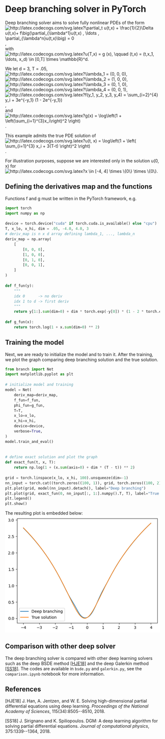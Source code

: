 # Deep branching solver in PyTorch
Deep branching solver aims to solve 
fully nonlinear PDEs of the form\
<img src="http://latex.codecogs.com/svg.latex?\partial_t&space;u(t,x)&space;&plus;&space;\frac{1}{2}\Delta&space;u(t,x)&plus;&space;f\big(\partial_{\lambda^1}u(t,x)&space;,&space;\ldots&space;,&space;\partial_{\lambda^n}u(t,x)\big)&space;=&space;0" title="http://latex.codecogs.com/svg.latex?\partial_t u(t,x) + \frac{1}{2}\Delta u(t,x)+ f\big(\partial_{\lambda^1}u(t,x) , \ldots , \partial_{\lambda^n}u(t,x)\big) = 0" />,\
with\
<img src="http://latex.codecogs.com/svg.latex?u(T,x)&space;=&space;g&space;(x),&space;\qquad&space;(t,x)&space;=&space;(t,x_1,&space;\ldots,&space;x_d)&space;\in&space;[0,T]&space;\times&space;\mathbb{R}^d." title="http://latex.codecogs.com/svg.latex?u(T,x) = g (x), \qquad (t,x) = (t,x_1, \ldots, x_d) \in [0,T] \times \mathbb{R}^d." />

We let d = 3, T = .05,
<img src="http://latex.codecogs.com/svg.latex?\lambda_1&space;=&space;(0,&space;0,&space;0)" title="http://latex.codecogs.com/svg.latex?\lambda_1 = (0, 0, 0)" />,
<img src="http://latex.codecogs.com/svg.latex?\lambda_2&space;=&space;(1,&space;0,&space;0)" title="http://latex.codecogs.com/svg.latex?\lambda_2 = (1, 0, 0)" />,
<img src="http://latex.codecogs.com/svg.latex?\lambda_3&space;=&space;(0,&space;1,&space;0)" title="http://latex.codecogs.com/svg.latex?\lambda_3 = (0, 1, 0)" />,
<img src="http://latex.codecogs.com/svg.latex?\lambda_4&space;=&space;(0,&space;0,&space;1)" title="http://latex.codecogs.com/svg.latex?\lambda_4 = (0, 0, 1)" />,\
<img src="http://latex.codecogs.com/svg.latex?f(y_1,&space;y_2,&space;y_3,&space;y_4)&space;=&space;\sum_{i=2}^{4}&space;y_i&space;&plus;&space;3e^{-y_1}&space;(1&space;-&space;2e^{-y_1})" title="http://latex.codecogs.com/svg.latex?f(y_1, y_2, y_3, y_4) = \sum_{i=2}^{4} y_i + 3e^{-y_1} (1 - 2e^{-y_1})" />,\
and\
<img src="http://latex.codecogs.com/svg.latex?g(x)&space;=&space;\log\left(1&space;&plus;&space;\left(\sum_{i=1}^{3}x_i\right)^2&space;\right)" title="http://latex.codecogs.com/svg.latex?g(x) = \log\left(1 + \left(\sum_{i=1}^{3}x_i\right)^2 \right)" />.

This example admits the true PDE solution of
<img src="http://latex.codecogs.com/svg.latex?u(t,&space;x)&space;=&space;\log\left(1&space;&plus;&space;\left(&space;\sum_{i=1}^{3}&space;x_i&space;&plus;&space;3(T-t)&space;\right)^2&space;\right)" title="http://latex.codecogs.com/svg.latex?u(t, x) = \log\left(1 + \left( \sum_{i=1}^{3} x_i + 3(T-t) \right)^2 \right)" />.

For illustration purposes,
suppose we are interested only in the solution u(0, x) for
<img src="http://latex.codecogs.com/svg.latex?x&space;\in&space;[-4,&space;4]&space;\times&space;\{0\}&space;\times&space;\{0\}" title="http://latex.codecogs.com/svg.latex?x \in [-4, 4] \times \{0\} \times \{0\}" />.

## Defining the derivatives map and the functions
Functions f and g must be written in the PyTorch framework, e.g.
```python
import torch
import numpy as np

device = torch.device("cuda" if torch.cuda.is_available() else "cpu")
T, x_lo, x_hi, dim = .05, -4.0, 4.0, 3
# deriv_map is n x d array defining lambda_1, ..., lambda_n
deriv_map = np.array(
    [
        [0, 0, 0],
        [1, 0, 0],
        [0, 1, 0],
        [0, 0, 1],
    ]
)

def f_fun(y):
    """
    idx 0      -> no deriv
    idx 1 to d -> first deriv
    """
    return y[1:].sum(dim=0) + dim * torch.exp(-y[0]) * (1 - 2 * torch.exp(-y[0]))

def g_fun(x):
    return torch.log(1 + x.sum(dim=0) ** 2)
```

## Training the model
Next, we are ready to initialize the model and to train it.
After the training,
we plot the graph comparing
deep branching solution and the true solution.
```python
from branch import Net
import matplotlib.pyplot as plt

# initialize model and training
model = Net(
    deriv_map=deriv_map,
    f_fun=f_fun,
    phi_fun=g_fun,
    T=T,
    x_lo=x_lo,
    x_hi=x_hi,
    device=device,
    verbose=True,
)
model.train_and_eval()


# define exact solution and plot the graph
def exact_fun(t, x, T):
    return np.log(1 + (x.sum(axis=0) + dim * (T - t)) ** 2)

grid = torch.linspace(x_lo, x_hi, 100).unsqueeze(dim=-1)
nn_input = torch.cat((torch.zeros((100, 1)), grid, torch.zeros((100, 2))), dim=-1)
plt.plot(grid, model(nn_input).detach(), label="Deep branching")
plt.plot(grid, exact_fun(0, nn_input[:, 1:].numpy().T, T), label="True solution")
plt.legend()
plt.show()
```
The resulting plot is embedded below:
![image](plot/final/demo.png)

## Comparison with other deep solver
The deep branching solver is compared with
other deep learning solvers such as
the deep BSDE method [[HJE18]](#han2018solving) and
the deep Galerkin method [[SS18]](#sirignano2018dgm).
The codes are available in
`bsde.py` and `galerkin.py`,
see the `comparison.ipynb` notebook for more information.

## References
<a id="han2018solving">[HJE18]</a> 
J. Han, A. Jentzen, and W. E.
Solving high-dimensional partial differential equations using deep
learning.
*Proceedings of the National Academy of Sciences*,
115(34):8505--8510, 2018.

<a id="sirignano2018dgm">[SS18]</a> 
J. Sirignano and K. Spiliopoulos.
DGM: A deep learning algorithm for solving partial differential
equations.
*Journal of computational physics*,
375:1339--1364, 2018.
